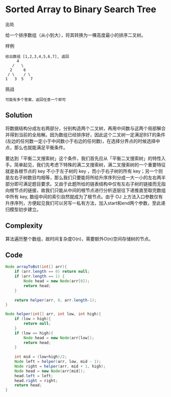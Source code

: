 # Sorted Array to Binary Search Tree

出处

给一个排序数组（从小到大），将其转换为一棵高度最小的排序二叉树。

样例

    给出数组 [1,2,3,4,5,6,7], 返回
         4
       /   \
      2     6
     / \    / \
    1   3  5   7

挑战

    可能有多个答案，返回任意一个即可

## Solution

将数据结构分成左右两部分，分别构造两个二叉树，再用中间数与这两个局部解合并得到当前的全局解。因为数组已经排序好，因此这个二叉树一定满足BST的条件(左边的任何数一定小于中间数小于右边的任何数)，在选择分界点的时候选择中点，那么也就能满足平衡条件。

要达到「平衡二叉搜索树」这个条件，我们首先应从「平衡二叉搜索树」的特性入手。简单起见，我们先考虑下特殊的满二叉搜索树，满二叉搜索树的一个重要特征就是各根节点的 key 不小于左子树的 key ，而小于右子树的所有 key；另一个则是左右子树数目均相等，那么我们只要能将所给升序序列分成一大一小的左右两半部分即可满足题目要求。又由于此题所给的链表结构中仅有左右子树的链接而无指向根节点的链接，故我们只能从中间的根节点进行分析逐层往下递推直至取完数组中所有 key, 数组中间的索引自然就成为了根节点。由于 OJ 上方法入口参数仅有升序序列，方便起见我们可以另写一私有方法，加入start和end两个参数，至此递归模型初步建立。

## Complexity

算法遍历整个数组，故时间复杂度O(n)，需要额外O(n)空间存储树的节点。

## Code

```java
Node arrayToBst(int[] arr){
	if (arr.length == 0) return null;
	if (arr.length == 1) {
		Node head = new Node(arr[0]);
		return head;
	}
	
	return helper(arr, 0, arr.length-1);
}

Node helper(int[] arr, int low, int high){
	if (low > high){
		return null;
	}
	if (low == high){
		Node head = new Node(arr[low]);
		return head;
	}
	
	int mid = (low+high)/2;
	Node left = helper(arr, low, mid - 1);
	Node right = helper(arr, mid + 1, high);
	Node head = new Node(arr[mid]);
	head.left = left;
	head.right = right;
	return head;
}

```


